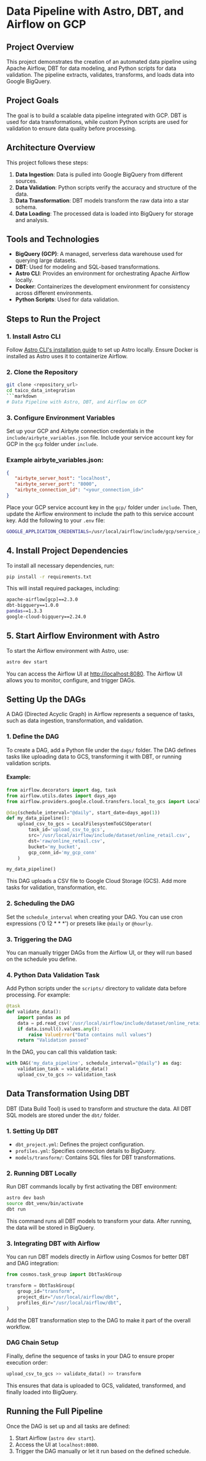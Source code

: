 # Data Pipeline with Astro, DBT, and Airflow on GCP

## Project Overview
This project demonstrates the creation of an automated data pipeline using Apache Airflow, DBT for data modeling, and Python scripts for data validation. The pipeline extracts, validates, transforms, and loads data into Google BigQuery.

## Project Goals
The goal is to build a scalable data pipeline integrated with GCP. DBT is used for data transformations, while custom Python scripts are used for validation to ensure data quality before processing.

## Architecture Overview
This project follows these steps:
1. **Data Ingestion**: Data is pulled into Google BigQuery from different sources.
2. **Data Validation**: Python scripts verify the accuracy and structure of the data.
3. **Data Transformation**: DBT models transform the raw data into a star schema.
4. **Data Loading**: The processed data is loaded into BigQuery for storage and analysis.

## Tools and Technologies
- **BigQuery (GCP)**: A managed, serverless data warehouse used for querying large datasets.
- **DBT**: Used for modeling and SQL-based transformations.
- **Astro CLI**: Provides an environment for orchestrating Apache Airflow locally.
- **Docker**: Containerizes the development environment for consistency across different environments.
- **Python Scripts**: Used for data validation.
  
## Steps to Run the Project

### 1. Install Astro CLI
Follow [Astro CLI's installation guide](https://docs.astronomer.io/astro/cli/install-cli) to set up Astro locally. Ensure Docker is installed as Astro uses it to containerize Airflow.

### 2. Clone the Repository
```bash
git clone <repository_url>
cd taico_data_integration
```markdown
# Data Pipeline with Astro, DBT, and Airflow on GCP

```
### 3. Configure Environment Variables
Set up your GCP and Airbyte connection credentials in the `include/airbyte_variables.json` file. Include your service account key for GCP in the `gcp` folder under `include`.

### Example airbyte_variables.json:

```json
{
   "airbyte_server_host": "localhost",
   "airbyte_server_port": "8000",
   "airbyte_connection_id": "<your_connection_id>"
}
```
Place your GCP service account key in the `gcp/` folder under `include`. Then, update the Airflow environment to include the path to this service account key. Add the following to your `.env` file:

```bash
GOOGLE_APPLICATION_CREDENTIALS=/usr/local/airflow/include/gcp/service_account_key.json
```

## 4. Install Project Dependencies
To install all necessary dependencies, run:

```bash
pip install -r requirements.txt
```

This will install required packages, including:

```bash
apache-airflow[gcp]==2.3.0
dbt-bigquery==1.0.0
pandas==1.3.3
google-cloud-bigquery==2.24.0
```

## 5. Start Airflow Environment with Astro
To start the Airflow environment with Astro, use:

```bash
astro dev start
```

You can access the Airflow UI at [http://localhost:8080](http://localhost:8080). The Airflow UI allows you to monitor, configure, and trigger DAGs.

## Setting Up the DAGs
A DAG (Directed Acyclic Graph) in Airflow represents a sequence of tasks, such as data ingestion, transformation, and validation.

### 1. Define the DAG
To create a DAG, add a Python file under the `dags/` folder. The DAG defines tasks like uploading data to GCS, transforming it with DBT, or running validation scripts.

#### Example:
```python
from airflow.decorators import dag, task
from airflow.utils.dates import days_ago
from airflow.providers.google.cloud.transfers.local_to_gcs import LocalFilesystemToGCSOperator

@dag(schedule_interval="@daily", start_date=days_ago(1))
def my_data_pipeline():
    upload_csv_to_gcs = LocalFilesystemToGCSOperator(
        task_id='upload_csv_to_gcs',
        src='/usr/local/airflow/include/dataset/online_retail.csv',
        dst='raw/online_retail.csv',
        bucket='my_bucket',
        gcp_conn_id='my_gcp_conn'
    )

my_data_pipeline()
```

This DAG uploads a CSV file to Google Cloud Storage (GCS). Add more tasks for validation, transformation, etc.

### 2. Scheduling the DAG
Set the `schedule_interval` when creating your DAG. You can use cron expressions ('0 12 * * *') or presets like `@daily` or `@hourly`.

### 3. Triggering the DAG
You can manually trigger DAGs from the Airflow UI, or they will run based on the schedule you define.

### 4. Python Data Validation Task
Add Python scripts under the `scripts/` directory to validate data before processing. For example:

```python
@task
def validate_data():
    import pandas as pd
    data = pd.read_csv('/usr/local/airflow/include/dataset/online_retail.csv')
    if data.isnull().values.any():
        raise ValueError("Data contains null values")
    return "Validation passed"
```

In the DAG, you can call this validation task:

```python
with DAG('my_data_pipeline', schedule_interval="@daily") as dag:
    validation_task = validate_data()
    upload_csv_to_gcs >> validation_task
```

## Data Transformation Using DBT
DBT (Data Build Tool) is used to transform and structure the data. All DBT SQL models are stored under the `dbt/` folder.

### 1. Setting Up DBT
- `dbt_project.yml`: Defines the project configuration.
- `profiles.yml`: Specifies connection details to BigQuery.
- `models/transform/`: Contains SQL files for DBT transformations.

### 2. Running DBT Locally
Run DBT commands locally by first activating the DBT environment:

```bash
astro dev bash
source dbt_venv/bin/activate
dbt run
```

This command runs all DBT models to transform your data. After running, the data will be stored in BigQuery.

### 3. Integrating DBT with Airflow
You can run DBT models directly in Airflow using Cosmos for better DBT and DAG integration:

```python
from cosmos.task_group import DbtTaskGroup

transform = DbtTaskGroup(
    group_id="transform",
    project_dir="/usr/local/airflow/dbt",
    profiles_dir="/usr/local/airflow/dbt",
)
```

Add the DBT transformation step to the DAG to make it part of the overall workflow.

### DAG Chain Setup
Finally, define the sequence of tasks in your DAG to ensure proper execution order:

```python
upload_csv_to_gcs >> validate_data() >> transform
```

This ensures that data is uploaded to GCS, validated, transformed, and finally loaded into BigQuery.

## Running the Full Pipeline
Once the DAG is set up and all tasks are defined:

1. Start Airflow (`astro dev start`).
2. Access the UI at `localhost:8080`.
3. Trigger the DAG manually or let it run based on the defined schedule.
```

